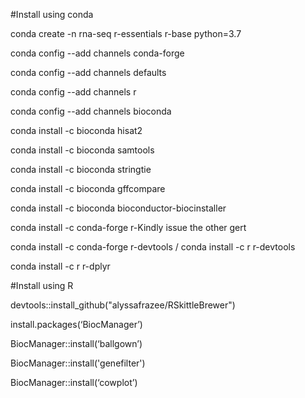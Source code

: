 
#Install using conda

conda create -n rna-seq r-essentials r-base python=3.7

conda config --add channels conda-forge

conda config --add channels defaults

conda config --add channels r

conda config --add channels bioconda

conda install -c bioconda hisat2

conda install -c bioconda samtools

conda install -c bioconda stringtie

conda install -c bioconda gffcompare


conda install -c bioconda bioconductor-biocinstaller 

conda install -c conda-forge r-Kindly issue the other gert 

conda install -c conda-forge r-devtools / conda install -c r r-devtools

conda install -c r r-dplyr

#Install using R

devtools::install_github("alyssafrazee/RSkittleBrewer")

install.packages(‘BiocManager’)

BiocManager::install(‘ballgown’)

BiocManager::install('genefilter')

BiocManager::install(‘cowplot’)

